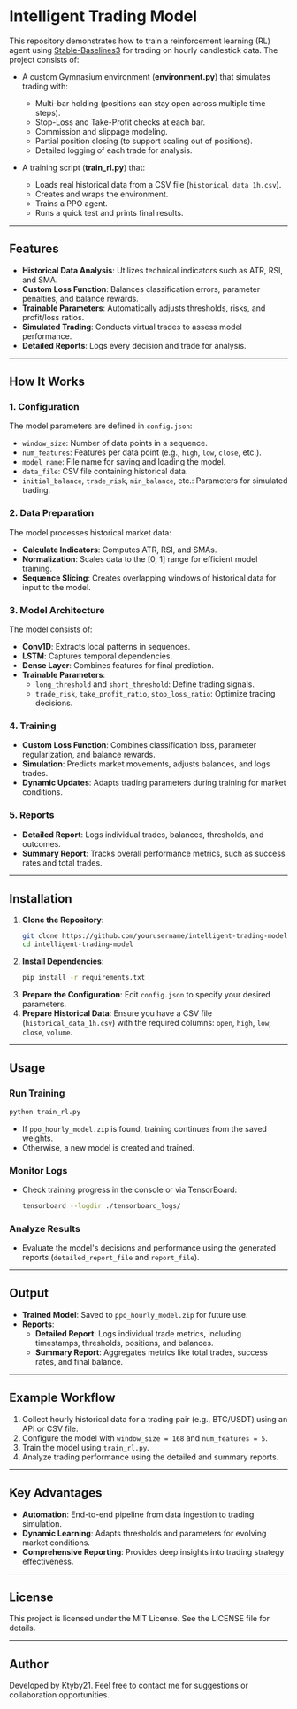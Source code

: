 # Intelligent Trading Model

This repository demonstrates how to train a reinforcement learning (RL) agent using [Stable-Baselines3](https://github.com/DLR-RM/stable-baselines3) for trading on hourly candlestick data. The project consists of:

- A custom Gymnasium environment (**environment.py**) that simulates trading with:
  - Multi-bar holding (positions can stay open across multiple time steps).
  - Stop-Loss and Take-Profit checks at each bar.
  - Commission and slippage modeling.
  - Partial position closing (to support scaling out of positions).
  - Detailed logging of each trade for analysis.

- A training script (**train_rl.py**) that:
  - Loads real historical data from a CSV file (`historical_data_1h.csv`).
  - Creates and wraps the environment.
  - Trains a PPO agent.
  - Runs a quick test and prints final results.

---

## Features

- **Historical Data Analysis**: Utilizes technical indicators such as ATR, RSI, and SMA.
- **Custom Loss Function**: Balances classification errors, parameter penalties, and balance rewards.
- **Trainable Parameters**: Automatically adjusts thresholds, risks, and profit/loss ratios.
- **Simulated Trading**: Conducts virtual trades to assess model performance.
- **Detailed Reports**: Logs every decision and trade for analysis.

---

## How It Works

### 1. **Configuration**
The model parameters are defined in `config.json`:
- `window_size`: Number of data points in a sequence.
- `num_features`: Features per data point (e.g., `high`, `low`, `close`, etc.).
- `model_name`: File name for saving and loading the model.
- `data_file`: CSV file containing historical data.
- `initial_balance`, `trade_risk`, `min_balance`, etc.: Parameters for simulated trading.

### 2. **Data Preparation**
The model processes historical market data:
- **Calculate Indicators**: Computes ATR, RSI, and SMAs.
- **Normalization**: Scales data to the [0, 1] range for efficient model training.
- **Sequence Slicing**: Creates overlapping windows of historical data for input to the model.

### 3. **Model Architecture**
The model consists of:
- **Conv1D**: Extracts local patterns in sequences.
- **LSTM**: Captures temporal dependencies.
- **Dense Layer**: Combines features for final prediction.
- **Trainable Parameters**:
  - `long_threshold` and `short_threshold`: Define trading signals.
  - `trade_risk`, `take_profit_ratio`, `stop_loss_ratio`: Optimize trading decisions.

### 4. **Training**
- **Custom Loss Function**: Combines classification loss, parameter regularization, and balance rewards.
- **Simulation**: Predicts market movements, adjusts balances, and logs trades.
- **Dynamic Updates**: Adapts trading parameters during training for market conditions.

### 5. **Reports**
- **Detailed Report**: Logs individual trades, balances, thresholds, and outcomes.
- **Summary Report**: Tracks overall performance metrics, such as success rates and total trades.

---

## Installation

1. **Clone the Repository**:
   ```bash
   git clone https://github.com/yourusername/intelligent-trading-model.git
   cd intelligent-trading-model
   ```
2. **Install Dependencies**:
   ```bash
   pip install -r requirements.txt
   ```
3. **Prepare the Configuration**: Edit `config.json` to specify your desired parameters.
4. **Prepare Historical Data**: Ensure you have a CSV file (`historical_data_1h.csv`) with the required columns: `open`, `high`, `low`, `close`, `volume`.

---

## Usage

### Run Training
```bash
python train_rl.py
```

- If `ppo_hourly_model.zip` is found, training continues from the saved weights.
- Otherwise, a new model is created and trained.

### Monitor Logs
- Check training progress in the console or via TensorBoard:
  ```bash
  tensorboard --logdir ./tensorboard_logs/
  ```

### Analyze Results
- Evaluate the model's decisions and performance using the generated reports (`detailed_report_file` and `report_file`).

---

## Output

- **Trained Model**: Saved to `ppo_hourly_model.zip` for future use.
- **Reports**:
  - **Detailed Report**: Logs individual trade metrics, including timestamps, thresholds, positions, and balances.
  - **Summary Report**: Aggregates metrics like total trades, success rates, and final balance.

---

## Example Workflow

1. Collect hourly historical data for a trading pair (e.g., BTC/USDT) using an API or CSV file.
2. Configure the model with `window_size = 168` and `num_features = 5`.
3. Train the model using `train_rl.py`.
4. Analyze trading performance using the detailed and summary reports.

---

## Key Advantages

- **Automation**: End-to-end pipeline from data ingestion to trading simulation.
- **Dynamic Learning**: Adapts thresholds and parameters for evolving market conditions.
- **Comprehensive Reporting**: Provides deep insights into trading strategy effectiveness.

---

## License

This project is licensed under the MIT License. See the LICENSE file for details.

---

## Author

Developed by Ktyby21. Feel free to contact me for suggestions or collaboration opportunities.
